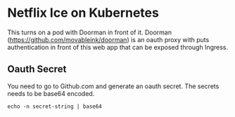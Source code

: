 Netflix Ice on Kubernetes
==========================

This turns on a pod with Doorman in front of it.  Doorman (https://github.com/movableink/doorman) is an oauth proxy with puts authentication in front of this web app that can be exposed through Ingress.

## Oauth Secret
You need to go to Github.com and generate an oauth secret.  The secrets needs to be base64 encoded.

```
echo -n secret-string | base64
```

